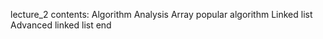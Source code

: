 lecture_2
contents: Algorithm Analysis
          Array popular algorithm
          Linked list
          Advanced linked list
end